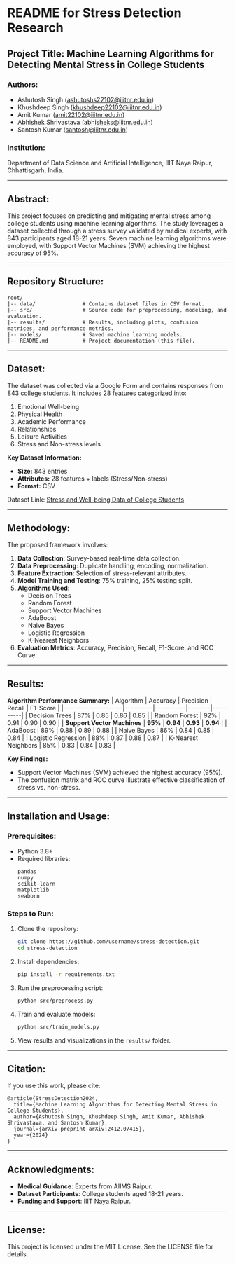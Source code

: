# README for Stress Detection Research

## Project Title: **Machine Learning Algorithms for Detecting Mental Stress in College Students**

### Authors:
- Ashutosh Singh ([ashutoshs22102@iiitnr.edu.in](mailto:ashutoshs22102@iiitnr.edu.in))
- Khushdeep Singh ([khushdeep22102@iiitnr.edu.in](mailto:khushdeep22102@iiitnr.edu.in))
- Amit Kumar ([amit22102@iiitnr.edu.in](mailto:amit22102@iiitnr.edu.in))
- Abhishek Shrivastava ([abhisheks@iiitnr.edu.in](mailto:abhisheks@iiitnr.edu.in))
- Santosh Kumar ([santosh@iiitnr.edu.in](mailto:santosh@iiitnr.edu.in))

### Institution:
Department of Data Science and Artificial Intelligence, IIIT Naya Raipur, Chhattisgarh, India.

---

## Abstract:
This project focuses on predicting and mitigating mental stress among college students using machine learning algorithms. The study leverages a dataset collected through a stress survey validated by medical experts, with 843 participants aged 18-21 years. Seven machine learning algorithms were employed, with Support Vector Machines (SVM) achieving the highest accuracy of 95%.

---

## Repository Structure:
```
root/
|-- data/               # Contains dataset files in CSV format.
|-- src/                # Source code for preprocessing, modeling, and evaluation.
|-- results/            # Results, including plots, confusion matrices, and performance metrics.
|-- models/             # Saved machine learning models.
|-- README.md           # Project documentation (this file).
```

---

## Dataset:
The dataset was collected via a Google Form and contains responses from 843 college students. It includes 28 features categorized into:
1. Emotional Well-being
2. Physical Health
3. Academic Performance
4. Relationships
5. Leisure Activities
6. Stress and Non-stress levels

**Key Dataset Information:**
- **Size:** 843 entries
- **Attributes:** 28 features + labels (Stress/Non-stress)
- **Format:** CSV

Dataset Link: [Stress and Well-being Data of College Students](https://www.kaggle.com/datasets/ashutoshsingh22102/stress-and-well-being-data-of-college-students)

---

## Methodology:
The proposed framework involves:
1. **Data Collection**: Survey-based real-time data collection.
2. **Data Preprocessing**: Duplicate handling, encoding, normalization.
3. **Feature Extraction**: Selection of stress-relevant attributes.
4. **Model Training and Testing**: 75% training, 25% testing split.
5. **Algorithms Used**:
   - Decision Trees
   - Random Forest
   - Support Vector Machines
   - AdaBoost
   - Naive Bayes
   - Logistic Regression
   - K-Nearest Neighbors
6. **Evaluation Metrics**: Accuracy, Precision, Recall, F1-Score, and ROC Curve.

---

## Results:
**Algorithm Performance Summary:**
| Algorithm           | Accuracy | Precision | Recall | F1-Score |
|---------------------|----------|-----------|--------|----------|
| Decision Trees      | 87%      | 0.85      | 0.86   | 0.85     |
| Random Forest       | 92%      | 0.91      | 0.90   | 0.90     |
| **Support Vector Machines** | **95%**  | **0.94**  | **0.93** | **0.94**  |
| AdaBoost            | 89%      | 0.88      | 0.89   | 0.88     |
| Naive Bayes         | 86%      | 0.84      | 0.85   | 0.84     |
| Logistic Regression | 88%      | 0.87      | 0.88   | 0.87     |
| K-Nearest Neighbors | 85%      | 0.83      | 0.84   | 0.83     |

**Key Findings:**
- Support Vector Machines (SVM) achieved the highest accuracy (95%).
- The confusion matrix and ROC curve illustrate effective classification of stress vs. non-stress.

---

## Installation and Usage:
### Prerequisites:
- Python 3.8+
- Required libraries:
  ```
  pandas
  numpy
  scikit-learn
  matplotlib
  seaborn
  ```

### Steps to Run:
1. Clone the repository:
   ```bash
   git clone https://github.com/username/stress-detection.git
   cd stress-detection
   ```
2. Install dependencies:
   ```bash
   pip install -r requirements.txt
   ```
3. Run the preprocessing script:
   ```bash
   python src/preprocess.py
   ```
4. Train and evaluate models:
   ```bash
   python src/train_models.py
   ```
5. View results and visualizations in the `results/` folder.

---

## Citation:
If you use this work, please cite:
```
@article{StressDetection2024,
  title={Machine Learning Algorithms for Detecting Mental Stress in College Students},
  author={Ashutosh Singh, Khushdeep Singh, Amit Kumar, Abhishek Shrivastava, and Santosh Kumar},
  journal={arXiv preprint arXiv:2412.07415},
  year={2024}
}
```

---

## Acknowledgments:
- **Medical Guidance**: Experts from AIIMS Raipur.
- **Dataset Participants**: College students aged 18-21 years.
- **Funding and Support**: IIIT Naya Raipur.

---

## License:
This project is licensed under the MIT License. See the LICENSE file for details.
